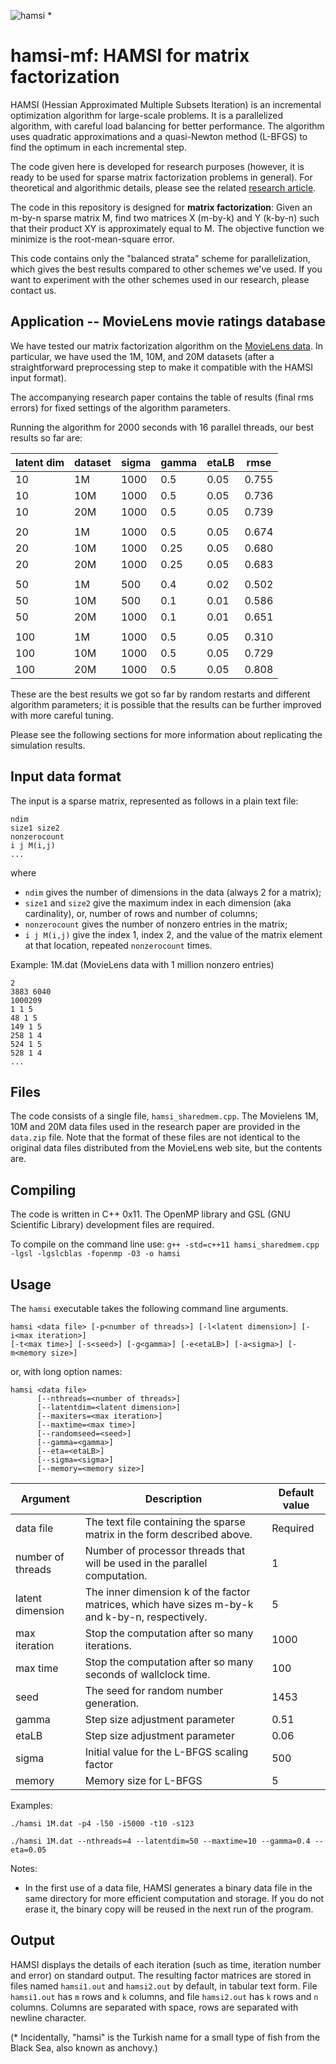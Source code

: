 ![hamsi](img/hamsi.png) *

# hamsi-mf: HAMSI for matrix factorization
HAMSI (Hessian Approximated Multiple Subsets Iteration) is an incremental optimization algorithm for large-scale problems. It is a parallelized algorithm, with careful load balancing for better performance. The algorithm uses quadratic approximations and a quasi-Newton method (L-BFGS) to find the optimum in each incremental step.

The code given here is developed for research purposes (however, it is ready to be used for sparse matrix factorization problems in general). For theoretical and algorithmic details, please see the related [research article](https://arxiv.org/abs/1509.01698).

The code in this repository is designed for **matrix factorization**: Given an m-by-n sparse matrix M, find two matrices X (m-by-k) and Y (k-by-n) such that their product XY is approximately equal to M. The objective function we minimize is the root-mean-square error.

This code contains only the "balanced strata" scheme for parallelization, which gives the best results compared to other schemes we've used. If you want to experiment with the other schemes used in our research, please contact us.

## Application -- MovieLens movie ratings database
We have tested our matrix factorization algorithm on the [MovieLens data](http://grouplens.org/datasets/movielens/). In particular, we have used the 1M, 10M, and 20M datasets (after a straightforward preprocessing step to make it compatible with the HAMSI input format).

The accompanying research paper contains the table of results (final rms errors) for fixed settings of the algorithm parameters.

Running the algorithm for 2000 seconds with 16 parallel threads, our best results so far are:

|latent dim|dataset|sigma|gamma|etaLB|rmse|
|-------|-----|----|---|-----|----|
|10|1M|1000|0.5|0.05|0.755|
|10|10M|1000|0.5|0.05|0.736|
|10|20M|1000|0.5|0.05|0.739|
| | | | | | |
|20|1M|1000|0.5|0.05|0.674|
|20|10M|1000|0.25|0.05|0.680|
|20|20M|1000|0.25|0.05|0.683|
| | | | | | 
|50|1M|500|0.4|0.02|0.502|
|50|10M|500|0.1|0.01|0.586|
|50|20M|1000|0.1|0.01|0.651|
| | | | | | |
|100|1M|1000|0.5|0.05|0.310|
|100|10M|1000|0.5|0.05|0.729|
|100|20M|1000|0.5|0.05|0.808|

These are the best results we got so far by random restarts and different algorithm parameters; it is possible that the results can be further improved with more careful tuning.

Please see the following sections for more information about replicating the simulation results. 

## Input data format
The input is a sparse matrix, represented as follows in a plain text file:
```
ndim
size1 size2
nonzerocount
i j M(i,j)
...
```
where
- `ndim` gives the number of dimensions in the data (always 2 for a matrix);
- `size1` and `size2` give the maximum index in each dimension (aka cardinality), or, number of rows and number of columns;
- `nonzerocount` gives the number of nonzero entries in the matrix;
- `i j M(i,j)` give the index 1, index 2, and the value of the matrix element at that location, repeated `nonzerocount` times.

Example: 1M.dat (MovieLens data with 1 million nonzero entries)
```
2
3883 6040 
1000209
1 1 5
48 1 5
149 1 5
258 1 4
524 1 5
528 1 4
...
```
## Files
The code consists of a single file, `hamsi_sharedmem.cpp`. The Movielens 1M, 10M and 20M data files used in the research paper are provided in the `data.zip` file. Note that the format of these files are not identical to the original data files distributed from the MovieLens web site, but the contents are.

## Compiling
The code is written in C++ 0x11. The OpenMP library and GSL (GNU Scientific Library) development files are required.

To compile on the command line use:
`g++ -std=c++11 hamsi_sharedmem.cpp -lgsl -lgslcblas -fopenmp -O3 -o hamsi`

## Usage
The `hamsi` executable takes the following command line arguments.
```
hamsi <data file> [-p<number of threads>] [-l<latent dimension>] [-i<max iteration>]
[-t<max time>] [-s<seed>] [-g<gamma>] [-e<etaLB>] [-a<sigma>] [-m<memory size>]
```
or, with long option names:
```
hamsi <data file>
      [--nthreads=<number of threads>]
      [--latentdim=<latent dimension>]
      [--maxiters=<max iteration>]
      [--maxtime=<max time>]
      [--randomseed=<seed>]
      [--gamma=<gamma>]
      [--eta=<etaLB>]
      [--sigma=<sigma>]
      [--memory=<memory size>]
```

|Argument|Description|Default value|
|--------|-----------|-------------|
|data file|The text file containing the sparse matrix in the form described above.|Required|
|number of threads|Number of processor threads that will be used in the parallel computation.|1|
|latent dimension|The inner dimension k of the factor matrices, which have sizes m-by-k and k-by-n, respectively.|5|
|max iteration|Stop the computation after so many iterations.|1000|
|max time|Stop the computation after so many seconds of wallclock time.|100|
|seed|The seed for random number generation.|1453|
|gamma|Step size adjustment parameter|0.51|
|etaLB|Step size adjustment parameter|0.06|
|sigma|Initial value for the L-BFGS scaling factor|500|
|memory|Memory size for L-BFGS|5|

Examples:

`./hamsi 1M.dat -p4 -l50 -i5000 -t10 -s123`

`./hamsi 1M.dat --nthreads=4 --latentdim=50 --maxtime=10 --gamma=0.4 --eta=0.05`

Notes:

- In the first use of a data file, HAMSI generates a binary data file in the same directory for more efficient computation and storage.  If you do not erase it, the binary copy will be reused in the next run of the program.

## Output
HAMSI displays the details of each iteration (such as time, iteration number and error) on standard output. The resulting factor matrices are stored in files named `hamsi1.out` and `hamsi2.out` by default, in tabular text form. File `hamsi1.out` has `m` rows and `k` columns, and file `hamsi2.out` has `k` rows and `n` columns. Columns are separated with space, rows are separated with newline character.


(* Incidentally, "hamsi" is the Turkish name for a small type of fish from the Black Sea, also known as anchovy.)
